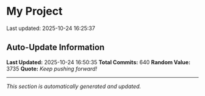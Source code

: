 # My Project


Last updated: 2025-10-24 16:25:37







































































































































































































































































































































































































































































































































































































































































































































































































































































































































































































































































## Auto-Update Information

**Last Updated:** 2025-10-24 16:50:35
**Total Commits:** 640
**Random Value:** 3735
**Quote:** _Keep pushing forward!_

---
_This section is automatically generated and updated._
